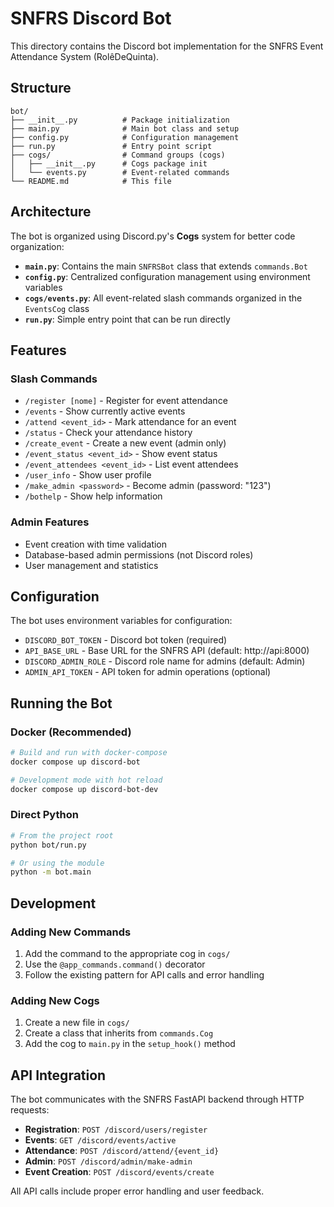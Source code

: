 # SNFRS Discord Bot

This directory contains the Discord bot implementation for the SNFRS Event Attendance System (RolêDeQuinta).

## Structure

```
bot/
├── __init__.py          # Package initialization
├── main.py              # Main bot class and setup
├── config.py            # Configuration management
├── run.py               # Entry point script
├── cogs/                # Command groups (cogs)
│   ├── __init__.py      # Cogs package init
│   └── events.py        # Event-related commands
└── README.md            # This file
```

## Architecture

The bot is organized using Discord.py's **Cogs** system for better code organization:

- **`main.py`**: Contains the main `SNFRSBot` class that extends `commands.Bot`
- **`config.py`**: Centralized configuration management using environment variables
- **`cogs/events.py`**: All event-related slash commands organized in the `EventsCog` class
- **`run.py`**: Simple entry point that can be run directly

## Features

### Slash Commands

- `/register [nome]` - Register for event attendance
- `/events` - Show currently active events
- `/attend <event_id>` - Mark attendance for an event
- `/status` - Check your attendance history
- `/create_event` - Create a new event (admin only)
- `/event_status <event_id>` - Show event status
- `/event_attendees <event_id>` - List event attendees
- `/user_info` - Show user profile
- `/make_admin <password>` - Become admin (password: "123")
- `/bothelp` - Show help information

### Admin Features

- Event creation with time validation
- Database-based admin permissions (not Discord roles)
- User management and statistics

## Configuration

The bot uses environment variables for configuration:

- `DISCORD_BOT_TOKEN` - Discord bot token (required)
- `API_BASE_URL` - Base URL for the SNFRS API (default: http://api:8000)
- `DISCORD_ADMIN_ROLE` - Discord role name for admins (default: Admin)
- `ADMIN_API_TOKEN` - API token for admin operations (optional)

## Running the Bot

### Docker (Recommended)

```bash
# Build and run with docker-compose
docker compose up discord-bot

# Development mode with hot reload
docker compose up discord-bot-dev
```

### Direct Python

```bash
# From the project root
python bot/run.py

# Or using the module
python -m bot.main
```

## Development

### Adding New Commands

1. Add the command to the appropriate cog in `cogs/`
2. Use the `@app_commands.command()` decorator
3. Follow the existing pattern for API calls and error handling

### Adding New Cogs

1. Create a new file in `cogs/`
2. Create a class that inherits from `commands.Cog`
3. Add the cog to `main.py` in the `setup_hook()` method

## API Integration

The bot communicates with the SNFRS FastAPI backend through HTTP requests:

- **Registration**: `POST /discord/users/register`
- **Events**: `GET /discord/events/active`
- **Attendance**: `POST /discord/attend/{event_id}`
- **Admin**: `POST /discord/admin/make-admin`
- **Event Creation**: `POST /discord/events/create`

All API calls include proper error handling and user feedback. 
